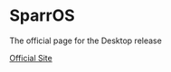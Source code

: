 # SparrOS
The official page for the Desktop release

<a href="https://sparrosdeveloperteam.github.io/SparrOS">Official Site</a>
